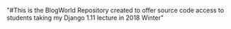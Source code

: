 "#This is the BlogWorld Repository created to offer source code access to students taking my Django 1.11 lecture in 2018 Winter"  
